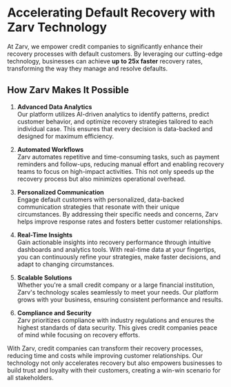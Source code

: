 # Accelerating Default Recovery with Zarv Technology  

At Zarv, we empower credit companies to significantly enhance their recovery processes with default customers. By leveraging our cutting-edge technology, businesses can achieve **up to 25x faster** recovery rates, transforming the way they manage and resolve defaults.  

## How Zarv Makes It Possible  

1. **Advanced Data Analytics**  
  Our platform utilizes AI-driven analytics to identify patterns, predict customer behavior, and optimize recovery strategies tailored to each individual case. This ensures that every decision is data-backed and designed for maximum efficiency.  

2. **Automated Workflows**  
  Zarv automates repetitive and time-consuming tasks, such as payment reminders and follow-ups, reducing manual effort and enabling recovery teams to focus on high-impact activities. This not only speeds up the recovery process but also minimizes operational overhead.  

3. **Personalized Communication**  
  Engage default customers with personalized, data-backed communication strategies that resonate with their unique circumstances. By addressing their specific needs and concerns, Zarv helps improve response rates and fosters better customer relationships.  

4. **Real-Time Insights**  
  Gain actionable insights into recovery performance through intuitive dashboards and analytics tools. With real-time data at your fingertips, you can continuously refine your strategies, make faster decisions, and adapt to changing circumstances.  

5. **Scalable Solutions**  
  Whether you're a small credit company or a large financial institution, Zarv's technology scales seamlessly to meet your needs. Our platform grows with your business, ensuring consistent performance and results.  

6. **Compliance and Security**  
  Zarv prioritizes compliance with industry regulations and ensures the highest standards of data security. This gives credit companies peace of mind while focusing on recovery efforts.  

With Zarv, credit companies can transform their recovery processes, reducing time and costs while improving customer relationships. Our technology not only accelerates recovery but also empowers businesses to build trust and loyalty with their customers, creating a win-win scenario for all stakeholders.  
